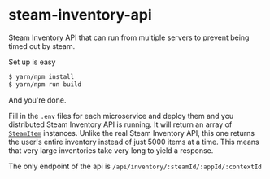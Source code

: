 # steam-inventory-api
Steam Inventory API that can run from multiple servers to prevent being timed out by steam.

Set up is easy

```bash
$ yarn/npm install
$ yarn/npm run build
```
And you're done.

Fill in the `.env` files for each microservice and deploy them and you distributed Steam Inventory API is running. It will return an array of [`SteamItem`](src/core/SteamItem.js) instances. Unlike the real Steam Inventory API, this one returns the user's entire inventory instead of just 5000 items at a time. This means that very large inventories take very long to yield a response.

The only endpoint of the api is `/api/inventory/:steamId/:appId/:contextId`
